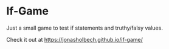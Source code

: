 # If-Game

Just a small game to test if statements and truthy/falsy values.

Check it out at https://jonasholbech.github.io/if-game/
